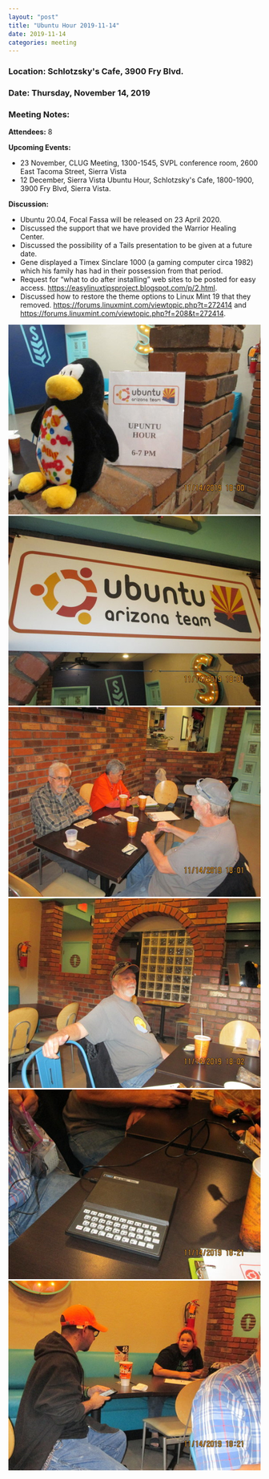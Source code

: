 ```yaml
---
layout: "post"
title: "Ubuntu Hour 2019-11-14"
date: 2019-11-14
categories: meeting
---
```


### Location: Schlotzsky's Cafe, 3900 Fry Blvd.

### Date: Thursday, November 14, 2019

### Meeting Notes:

**Attendees:** 8

**Upcoming Events:**

 * 23 November, CLUG Meeting, 1300-1545, SVPL conference room, 2600 East Tacoma Street, Sierra Vista
 * 12 December, Sierra Vista Ubuntu Hour, Schlotzsky's Cafe, 1800-1900, 3900 Fry Blvd, Sierra Vista.
 
**Discussion:**

 * Ubuntu 20.04, Focal Fassa will be released on 23 April 2020.
 * Discussed the support that we have provided the Warrior Healing Center.
 * Discussed the possibility of a Tails presentation to be given at a future date.
 * Gene displayed a Timex Sinclare 1000 (a gaming computer circa 1982) which his family has had in their possession from that period.
 * Request for “what to do after installing” web sites to be posted for easy access. https://easylinuxtipsproject.blogspot.com/p/2.html.
 * Discussed how to restore the theme options to Linux Mint 19 that they removed. https://forums.linuxmint.com/viewtopic.php?t=272414 and https://forums.linuxmint.com/viewtopic.php?f=208&t=272414.

![alt text](https://raw.githubusercontent.com/CochiseLinuxUsersGroup/CochiseLinuxUsersGroup.github.io/master/images/rsz_svubuntuhour_2019-11-14_1.jpg)
![alt text](https://raw.githubusercontent.com/CochiseLinuxUsersGroup/CochiseLinuxUsersGroup.github.io/master/images/rsz_svubuntuhour_2019-11-14_2.jpg)
![alt text](https://raw.githubusercontent.com/CochiseLinuxUsersGroup/CochiseLinuxUsersGroup.github.io/master/images/rsz_svubuntuhour_2019-11-14_3.jpg)
![alt text](https://raw.githubusercontent.com/CochiseLinuxUsersGroup/CochiseLinuxUsersGroup.github.io/master/images/rsz_svubuntuhour_2019-11-14_4.jpg)
![alt text](https://raw.githubusercontent.com/CochiseLinuxUsersGroup/CochiseLinuxUsersGroup.github.io/master/images/rsz_svubuntuhour_2019-11-14_5.jpg)
![alt text](https://raw.githubusercontent.com/CochiseLinuxUsersGroup/CochiseLinuxUsersGroup.github.io/master/images/rsz_svubuntuhour_2019-11-14_6.jpg)


